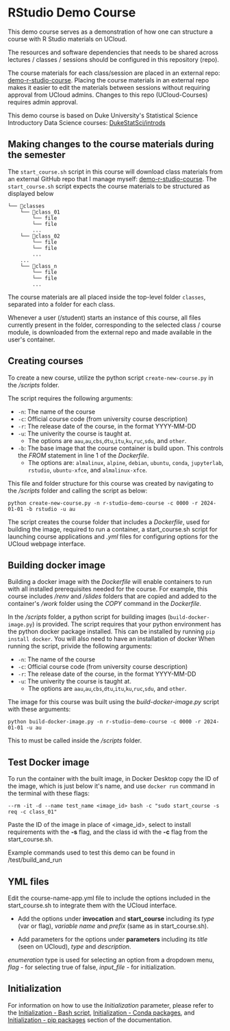 # RStudio Demo Course

This demo course serves as a demonstration of how one can structure a course with R Studio materials on UCloud. 

The resources and software dependencies that needs to be shared across lectures / classes / sessions should be configured in this repository (repo).

The course materials for each class/session are placed in an external repo: [demo-r-studio-course](https://github.com/jeselginAU/demo-r-studio-course). Placing the course materials in an external repo makes it easier to edit the materials between sessions without requiring approval from UCloud admins. 
Changes to this repo (UCloud-Courses) requires admin approval.  

This demo course is based on Duke University's Statistical Science Introductory Data Science courses: [DukeStatSci/introds](https://github.com/DukeStatSci/introds)

## Making changes to the course materials during the semester
The `start_course.sh` script in this course will download class materials from an external GitHub repo that I manage myself: [demo-r-studio-course](https://github.com/jeselginAU/demo-r-studio-course).
The `start_course.sh` script expects the course materials to be structured as displayed below

```
└── 📁classes
    └── 📁class_01
        └── file
        └── file
        ...
    └── 📁class_02
        └── file
        └── file
        ...
    ...
    └── 📁class_n
        └── file
        └── file
        ...
```
The course materials are all placed inside the top-level folder `classes`, separated into a folder for each class. 

Whenever a user (/student) starts an instance of this course, all files currently present in the folder, corresponding to the selected class / course module, is downloaded from the external repo and made available in the user's container. 

## Creating courses

To create a new course, utilize the python script `create-new-course.py` in the */scripts* folder. 

The script requires the following arguments:
* `-n`: The name of the course 
* `-c`: Official course code (from university course description)
* `-r`: The release date of the course, in the format YYYY-MM-DD
* `-u`: The univerity the course is taught at. 
    * The options are  `aau`,`au`,`cbs`,`dtu`,`itu`,`ku`,`ruc`,`sdu`, and `other`. 
* `-b`: The base image that the course container is build upon. This controls the *FROM* statement in line 1 of the *Dockerfile*.
    * The options are: `almalinux`, `alpine`, `debian`, `ubuntu`, `conda`, `jupyterlab`, `rstudio`, `ubuntu-xfce`, and `almalinux-xfce`.

This file and folder structure for this course was created by navigating to the */scripts* folder and calling the script as below:

`python create-new-course.py -n r-studio-demo-course -c 0000 -r 2024-01-01 -b rstudio -u au`

The script creates the course folder that includes a *Dockerfile*, used for building the image, required to run a container, a start_course.sh script for launching course applications and *.yml* files for configuring options for the UCloud webpage interface.

## Building docker image

Building a docker image with the *Dockerfile* will enable containers to run with all installed prerequisites needed for the course. For example, this course includes */renv* and */slides* folders that are copied and added to the container's */work* folder using the *COPY* command in the *Dockerfile*.

In the */scripts* folder, a python script for building images (`build-docker-image.py`) is provided. The script requires that your python environment has the python docker package installed. This can be installed by running `pip install docker`. You will also need to have an installation of docker  When running the script, privide the following arguments:

* `-n`: The name of the course 
* `-c`: Official course code (from university course description)
* `-r`: The release date of the course, in the format YYYY-MM-DD
* `-u`: The univerity the course is taught at. 
    * The options are  `aau`,`au`,`cbs`,`dtu`,`itu`,`ku`,`ruc`,`sdu`, and `other`. 

The image for this course was built using the *build-docker-image.py* script with these arguments:

`python build-docker-image.py -n r-studio-demo-course -c 0000 -r 2024-01-01 -u au`

This to must be called inside the */scripts* folder.

## Test Docker image

To run the container with the built image, in Docker Desktop copy the ID of the image, which is just below it's name, and use `docker run` command in the terminal with these flags:

`--rm -it -d --name test_name <image_id> bash -c "sudo start_course -s req -c class_01"`

Paste the ID of the image in place of <image_id>, select to install requirements with the **-s** flag, and the class id with the **-c** flag from the start_course.sh.

Example commands used to test this demo can be found in /test/build_and_run

## YML files

Edit the course-name-app.yml file to include the options included in the start_course.sh to integrate them with the UCloud interface. 

- Add the options under **invocation** and **start_course** including its *type* (var or flag), *variable name* and *prefix* (same as in start_course.sh).

- Add parameters for the options under **parameters** including its *title* (seen on UCloud), *type* and *description*.

*enumeration* type is used for selecting an option from a dropdown menu, *flag* - for selecting true of false, *input_file* - for initialization.

## Initialization

For information on how to use the *Initialization* parameter, please refer to the [Initialization - Bash script](../../hands-on/init-sh.md), [Initialization - Conda packages](../../hands-on/init-conda.md), and [Initialization - pip packages](../../hands-on/init-pip.md) section of the documentation.
